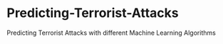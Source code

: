 # Predicting-Terrorist-Attacks
Predicting Terrorist Attacks with different Machine Learning Algorithms 
